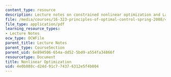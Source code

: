 ```yaml
---
content_type: resource
description: Lecture notes on constrained nonlinear optimization and Lagrange multipliers.
file: /media/courses/16-323-principles-of-optimal-control-spring-2008/4e0b888cd24d91c774376312e5f4b004_lec2.pdf
file_type: application/pdf
learning_resource_types:
- Lecture Notes
ocw_type: OCWFile
parent_title: Lecture Notes
parent_type: CourseSection
parent_uid: 6e894506-654a-dd52-5bd9-a554fa34866f
resourcetype: Document
title: Nonlinear Optimization
uid: 4e0b888c-d24d-91c7-7437-6312e5f4b004
---
```

